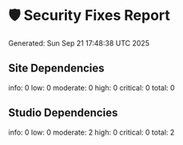 # 🛡️ Security Fixes Report

Generated: Sun Sep 21 17:48:38 UTC 2025

## Site Dependencies
info: 0
low: 0
moderate: 0
high: 0
critical: 0
total: 0
## Studio Dependencies
info: 0
low: 0
moderate: 2
high: 0
critical: 0
total: 2
